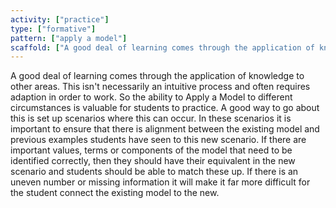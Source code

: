 ```yaml
---
activity: ["practice"]
type: ["formative"]
pattern: ["apply a model"]
scaffold: ["A good deal of learning comes through the application of knowledge to other areas. This isn't necessarily an intuitive process and often requires adaption in order to work. So the ability to Apply a Model to different circumstances is valuable for students to practice. A good way to go about this is set up scenarios where this can occur. In these scenarios it is important to ensure that there is alignment between the existing model and previous examples students have seen to this new scenario. If there are important values, terms or components of the model that need to be identified correctly, then they should have their equivalent in the new scenario and students should be able to match these up. If there is an uneven number or missing information it will make it far more difficult for the student connect the existing model to the new. "]
---
```


A good deal of learning comes through the application of knowledge to other areas. This isn't necessarily an intuitive process and often requires adaption in order to work. So the ability to Apply a Model to different circumstances is valuable for students to practice. A good way to go about this is set up scenarios where this can occur. In these scenarios it is important to ensure that there is alignment between the existing model and previous examples students have seen to this new scenario. If there are important values, terms or components of the model that need to be identified correctly, then they should have their equivalent in the new scenario and students should be able to match these up. If there is an uneven number or missing information it will make it far more difficult for the student connect the existing model to the new.
